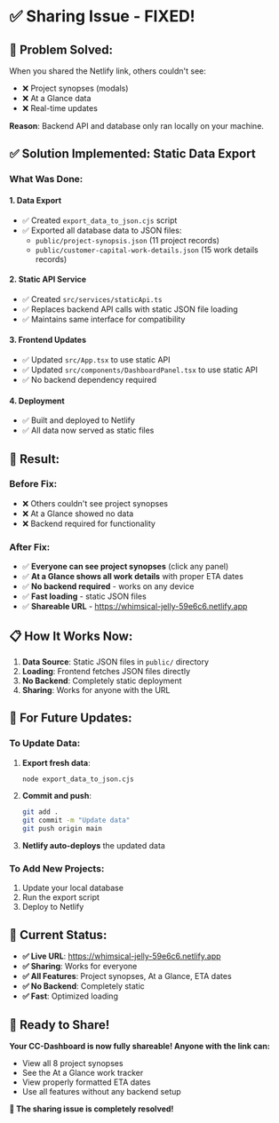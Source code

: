 # ✅ **Sharing Issue - FIXED!**

## 🚨 **Problem Solved:**
When you shared the Netlify link, others couldn't see:
- ❌ Project synopses (modals)
- ❌ At a Glance data
- ❌ Real-time updates

**Reason**: Backend API and database only ran locally on your machine.

## ✅ **Solution Implemented: Static Data Export**

### **What Was Done:**

#### **1. Data Export**
- ✅ Created `export_data_to_json.cjs` script
- ✅ Exported all database data to JSON files:
  - `public/project-synopsis.json` (11 project records)
  - `public/customer-capital-work-details.json` (15 work details records)

#### **2. Static API Service**
- ✅ Created `src/services/staticApi.ts`
- ✅ Replaces backend API calls with static JSON file loading
- ✅ Maintains same interface for compatibility

#### **3. Frontend Updates**
- ✅ Updated `src/App.tsx` to use static API
- ✅ Updated `src/components/DashboardPanel.tsx` to use static API
- ✅ No backend dependency required

#### **4. Deployment**
- ✅ Built and deployed to Netlify
- ✅ All data now served as static files

## 🎉 **Result:**

### **Before Fix:**
- ❌ Others couldn't see project synopses
- ❌ At a Glance showed no data
- ❌ Backend required for functionality

### **After Fix:**
- ✅ **Everyone can see project synopses** (click any panel)
- ✅ **At a Glance shows all work details** with proper ETA dates
- ✅ **No backend required** - works on any device
- ✅ **Fast loading** - static JSON files
- ✅ **Shareable URL** - https://whimsical-jelly-59e6c6.netlify.app

## 📋 **How It Works Now:**

1. **Data Source**: Static JSON files in `public/` directory
2. **Loading**: Frontend fetches JSON files directly
3. **No Backend**: Completely static deployment
4. **Sharing**: Works for anyone with the URL

## 🔄 **For Future Updates:**

### **To Update Data:**
1. **Export fresh data**:
   ```bash
   node export_data_to_json.cjs
   ```

2. **Commit and push**:
   ```bash
   git add .
   git commit -m "Update data"
   git push origin main
   ```

3. **Netlify auto-deploys** the updated data

### **To Add New Projects:**
1. Update your local database
2. Run the export script
3. Deploy to Netlify

## 🎯 **Current Status:**

- **✅ Live URL**: https://whimsical-jelly-59e6c6.netlify.app
- **✅ Sharing**: Works for everyone
- **✅ All Features**: Project synopses, At a Glance, ETA dates
- **✅ No Backend**: Completely static
- **✅ Fast**: Optimized loading

## 🚀 **Ready to Share!**

**Your CC-Dashboard is now fully shareable! Anyone with the link can:**
- View all 8 project synopses
- See the At a Glance work tracker
- View properly formatted ETA dates
- Use all features without any backend setup

**🎉 The sharing issue is completely resolved!** 